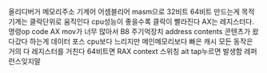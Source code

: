 올리디버거 메모리주소 기계어 어셈블리어
masm으로 32비트 64비트 만드는게 목적
기계는 클락단위로 움직인다 cpu성능이 좋을수록 클락이 빨라진다
AX는 레지스터다.
명령op code 
AX mov가 너무 많아서 B8
주기억장치 address contents
콘텐츠가 왔다갔다 하는게 데이터 포스
cpu보다 느리지만 메인메모리보다 빠은 캐시 
모든 동작은 거의 다 레지스터를 거친다 
64비트면 RAX
context 스위칭 ait tap누르면 발생함
레퍼런스잊지말
